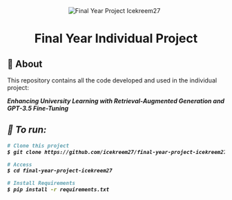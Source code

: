<div align="center" id="top"> 
  <img src="./.github/app.gif" alt="Final Year Project Icekreem27" />
  &#xa0;
</div>

<h1 align="center">Final Year Individual Project</h1>


## :dart: About ##

This repository contains all the code developed and used in the individual project:

<b><i>Enhancing University Learning with Retrieval-Augmented Generation and GPT-3.5 Fine-Tuning


## :checkered_flag: To run: ##

```bash
# Clone this project
$ git clone https://github.com/icekreem27/final-year-project-icekreem27

# Access
$ cd final-year-project-icekreem27

# Install Requirements
$ pip install -r requirements.txt

```
